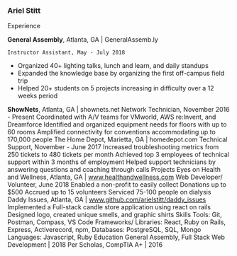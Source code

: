 ### Ariel Stitt

Experience

**General Assembly**, Atlanta, GA | GeneralAssemb.ly

	Instructor Assistant, May - July 2018

- Organized 40+ lighting talks, lunch and learn, and daily standups
- Expanded the knowledge base by organizing the first off-campus field trip
- Helped 20+ students on 5 projects increasing in difficulty over a 12 weeks period

**ShowNets**, Atlanta, GA | shownets.net
	Network Technician, November 2016 - Present
Coordinated with A/V teams for VMworld, AWS re:Invent, and Dreamforce
Identified and organized equipment needs for floors with up to 60 rooms
Amplified connectivity for conventions accommodating up to 170,000 people
	The Home Depot, Marietta, GA | homedepot.com
	Technical Support, November - June 2017
Increased troubleshooting metrics from 250 tickets to 480 tickets per month 
Achieved top 3 employees of technical support within 3 months of employment
Helped support technicians by answering questions and coaching through calls
Projects
	Eyes on Health and Wellness, Atlanta, GA | www.healthandwellness.com 
Web Developer/ Volunteer, June 2018
Enabled a non-profit to easily collect Donations up to $500
Accrued up to 15 volunteers
Serviced 75-100 people on dialysis 
Daddy Issues, Atlanta, GA | www.github.com/arielstitt/daddy_issues
Implemented a Full-stack candle store application using react on rails 
Designed logo, created unique smells, and graphic shirts
Skills 
Tools:   Git, Postman, Compass, VS Code
Frameworks/ Libraries:  React,  Ruby on Rails, Express, Activerecord, npm, 
Databases: PostgreSQL, SQL, Mongo
Languages: Javascript, Ruby
Education 
General Assembly, Full Stack Web Development | 2018
Per Scholas, CompTIA A+ | 2016

